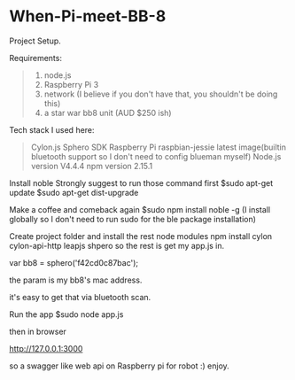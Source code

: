 # When-Pi-meet-BB-8

Project Setup.

Requirements:

>1. node.js 
>2. Raspberry Pi 3
>3. network (I believe if you don't have that, you shouldn't be doing this)
>4. a star war bb8 unit (AUD $250 ish)

Tech stack I used here:
>Cylon.js 
>Sphero SDK
>Raspberry Pi raspbian-jessie latest image(builtin bluetooth support so I don't need to config blueman myself)
>Node.js version V4.4.4
>npm version 2.15.1

Install noble 
Strongly suggest to run those command first
$sudo apt-get update
$sudo apt-get dist-upgrade 

Make a coffee and comeback again
$sudo npm install noble -g (I install globally so I don't need to run sudo for the ble package installation)

Create project folder and install the rest node modules
npm install cylon cylon-api-http leapjs shpero
so the rest is get my app.js in.

var bb8 = sphero('f42cd0c87bac');

the param is my bb8's mac address. 

it's easy to get that via bluetooth scan.

Run the app
$sudo node app.js

then in browser 

http://127.0.0.1:3000 

so a swagger like web api on Raspberry pi for robot :) enjoy.

